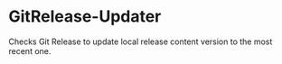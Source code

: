 # GitRelease-Updater
Checks Git Release to update local release content version to the most recent one.
